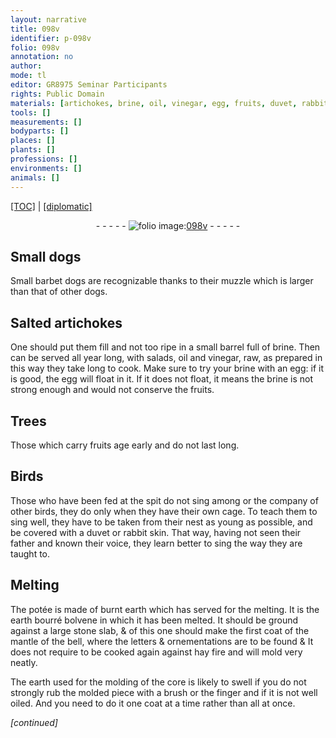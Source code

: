 ```yaml
---
layout: narrative
title: 098v
identifier: p-098v
folio: 098v
annotation: no
author:
mode: tl
editor: GR8975 Seminar Participants
rights: Public Domain
materials: [artichokes, brine, oil, vinegar, egg, fruits, duvet, rabbit skin, potée, burnt earth, earth, stone, hay fire]
tools: []
measurements: []
bodyparts: []
places: []
plants: []
professions: []
environments: []
animals: []
---
```


<p><a href="{{ site.baseurl }}/translation/">[TOC]</a> | <a href="{{ site.baseurl }}/texts/p-098v_tc/" target="_blank">[diplomatic]</a></p><div class="folio" align="center">- - - - - <a href="http://gallica.bnf.fr/ark:/12148/btv1b10500001g/f202.image" target="_blank"><img src="https://cu-mkp.github.io/2017-workshop-edition/assets/photo-icon.png" alt="folio image: " style="display:inline-block; margin-bottom:-3px;"/>098v</a> - - - - - </div>  
  

## Small dogs

 
Small barbet dogs are recognizable thanks to their muzzle which is larger than that of other dogs.
 
 
  

## Salted <span class="m">artichokes</span>

 
One should put them fill and not too ripe in a small barrel full of <span class="m">brine</span>. Then can be served all year long, with salads, <span class="m">oil</span> and <span class="m">vinegar</span>, raw, as prepared in this way they take long to cook. Make sure to try your <span class="m">brine</span> with an <span class="m">egg</span>: if it is good, the <span class="m">egg</span> will float in it. If it does not float, it means <span class="x">the <span class="m">brine</span></span> is not strong enough and would not conserve the <span class="m">fruits</span>.
 
 
  

## Trees

 
Those which carry <span class="m">fruits</span> age early and do not last long.
 
 
  

## Birds

 
Those who have been fed at the spit do not sing among or the company of other birds, they do only when they have their own cage. To teach them to sing well, they have to be taken from their nest as young as possible, and be covered with a <span class="m">duvet</span> or <span class="m">rabbit skin</span>. That way, having not seen their father and known their voice, they learn better to sing the way they are taught to.
 
 
  

## Melting

 
The <span class="m">potée</span> is made of <span class="m">burnt earth</span> which has served for the melting. It is the <span class="m">earth</span> bourré bolvene in which it has been melted. It should be ground against a large <span class="m">stone</span> slab, & of this one should make the first coat of the mantle of the bell, where the letters & ornementations are to be found & It does not require to be cooked again against <span class="m">hay fire</span> and will mold very neatly.
 
The <span class="m">earth</span> used for the molding of the core is likely to swell if you do not strongly rub the molded piece with a brush or the finger and if it is not well <span class="m">oil</span>ed. And you need to do it one coat at a time rather than all at once.
 
*[continued]*
 
